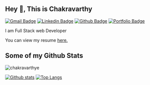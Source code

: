 ## Hey 👋, This is Chakravarthy
[![Gmail Badge](https://img.shields.io/badge/-chakravarthy.8328@gmail.com-c14438?style=flat&logo=Gmail&logoColor=white&link=mailto:chakravarthy.8328@gmail.com)](mailto:chakravarthy.8328@gmail.com) 
[![Linkedin Badge](https://img.shields.io/badge/-chakravarthye-0072b1?style=flat&logo=Linkedin&logoColor=white&link=https://www.linkedin.com/in/chakravarthye/)](https://www.linkedin.com/in/chakravarthye/) [![Github Badge](https://img.shields.io/badge/-chakravarthye-grey?style=flat&logo=github&logoColor=white&link=https://github.com/chakravarthye/)](https://www.github.com/chakravarthye/) [![Portfolio Badge](https://img.shields.io/badge/portfolio-web-blue?style=flat&link=https://chakravarthy.vercel.app//)](https://chakravarthy.vercel.app//) <p align='left'>I am Full Stack web Developer</p><p align='left'> You can view my resume <a href='https://docs.google.com/document/d/1Z-zIymazcok1OIge71mnQIAFL87GvlVUGRaas2KhVMI/edit ' target=_blank><u>here</u>.</a></p>
## Some of my Github Stats
<p align=left> <img src=https://komarev.com/ghpvc/?username=chakravarthye alt=chakravarthye /> </p>

[![Github stats](https://github-readme-stats.vercel.app/api?username=chakravarthye&show_icons=true&include_all_commits=true)](https://github.com/chakravarthye/github-readme-stats)
[![Top Langs](https://github-readme-stats.vercel.app/api/top-langs/?username=chakravarthye&layout=compact)](https://github.com/chakravarthye/github-readme-stats)
